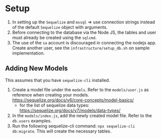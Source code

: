 # Setup
1. In setting up the `Sequelize` and `mssql` => use connection strings instead of the default `Sequelize` object with arguments.
2. Before connecting to the database via the Node JS, the tables and user must already be created using the `sqlcmd`.
3. The use of the `sa` account is discouraged in connecting the nodejs app. Create another user, see the `infrastructure/setup_db.sh` on sample implementation.

## Adding New Models
This assumes that you have `sequelize-cli` installed.
1. Create a model file under the `models`. Refer to the `models/user.js` as reference when creating your models. https://sequelize.org/docs/v6/core-concepts/model-basics/
   - for the list of sequelize data types: https://sequelize.org/docs/v7/models/data-types/
2. In the `models/index.js`, add the newly created model file. Refer to the `db.users` examples.
3. Run the following sequelize-cli command: `npx sequelize-cli db:migrate`. This will create the necessary tables. 